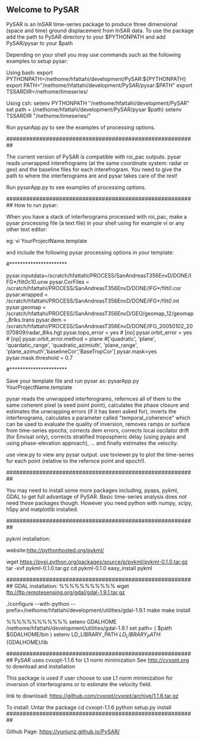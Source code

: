 ## Welcome to PySAR

PySAR is an InSAR time-series package to produce three dimensional (space and time) ground displacement from InSAR data. To use the package add the path to PySAR directory to your $PYTHONPATH and add PySAR/pysar to your $path

Depending on your shell you may use commands such as the following examples to setup pysar:

Using bash:
export PYTHONPATH=/nethome/hfattahi/development/PySAR:${PYTHONPATH}
export PATH="/nethome/hfattahi/development/PySAR/pysar:$PATH"
export TSSARDIR=/nethome/timeseries/

Using csh:
setenv PYTHONPATH "/nethome/hfattahi/development/PySAR" 
set path = (/nethome/hfattahi/development/PySAR/pysar $path)
setenv TSSARDIR "/nethome/timeseries/"

Run pysarApp.py to see the examples of processing options.

##########################################################

The current version of PySAR is compatible with roi_pac outputs. pysar reads
unwrapped interefrograms (at the same coordinate system: radar or geo) and 
the baseline files for each interefrogram. You need to give the path to where
the interferograms are and pysar takes care of the rest!

Run pysarApp.py to see examples of processing options. 

##########################################################
How to run pysar:

When you have a stack of interferograms processed with roi_pac, make a pysar processing file (a text file) in your shell using for example vi or any other text editor:

eg: vi YourProjectName.template

and include the following pysar processing options in your template:

#**********************

pysar.inputdata=/scratch/hfattahi/PROCESS/SanAndreasT356EnvD/DONE/IFG*/filt*0*c10.unw
pysar.CorFiles = /scratch/hfattahi/PROCESS/SanAndreasT356EnvD/DONE/IFG*/filt*0*.cor
pysar.wrapped = /scratch/hfattahi/PROCESS/SanAndreasT356EnvD/DONE/IFG*/filt*0*.int
pysar.geomap = /scratch/hfattahi/PROCESS/SanAndreasT356EnvD/GEO/geomap_12/geomap_8rlks.trans
pysar.dem = /scratch/hfattahi/PROCESS/SanAndreasT356EnvD/DONE/IFG_20050102_20070809/radar_8lks.hgt
pysar.topo_error = yes # [no]
pysar.orbit_error = yes # [np]
pysar.orbit_error.method = plane  #['quadratic', 'plane', 'quardatic_range', 'quadratic_azimiuth', 'plane_range', 'plane_azimuth','baselineCor','BaseTropCor']
pysar.mask=yes
pysar.mask.threshold = 0.7

#**********************

Save your template file and run pysar as:
pysarApp.py YourProjectName.template

pysar reads the unwrapped interferograms, refernces all of them to the same coherent pixel (a seed point point), calculates the phase closure and estimates the unwrapping errors (if it has been asked for), inverts the interferograms, calculates a parameter called "temporal_coherence" which can be used to evaluate the quality of inversion, removes ramps or surface from time-series epochs, corrects dem errors, corrects local oscilator drift (for Envisat only), corrects stratified tropospheric delay (using pyaps and using phase-elevation approach), ... and finally estimates the velocity.

use view.py to view any pysar output.
use tsviewer.py to plot the time-series for each point (relative to the refernce point and epoch!). 

##########################################################

You may need to install some more packages including, pyaps, pykml, GDAL to get full advantage of PySAR. Basic time-series analysis does not need these packages though. However you need python with numpy, scipy, h5py and matplotlib installed.

##########################################################

pykml installation:

website:http://pythonhosted.org/pykml/

wget https://pypi.python.org/packages/source/p/pykml/pykml-0.1.0.tar.gz
tar -xvf pykml-0.1.0.tar.gz
cd pykml-0.1.0
easy_install pykml

##########################################################
GDAL installation:
%%%%%%%%%%%
wget ftp://ftp.remotesensing.org/gdal/gdal-1.9.1.tar.gz

./configure --with-python --prefix=/nethome/hfattahi/development/utilities/gdal-1.9.1
make 
make install

%%%%%%%%%%%%
setenv GDALHOME /nethome/hfattahi/development/utilities/gdal-1.9.1
set path= ( $path $GDALHOME/bin )
setenv LD_LIBRARY_PATH ${LD_LIBRARY_PATH}:${GDALHOME}/lib

##########################################################
PySAR uses cvxopt-1.1.6 for L1 norm minimization
See http://cvxopt.org to download and installation

This package is used if user choose to use L1 norm minimization 
for inversion of interferograms or to estimate the velocity field.

link to download:
https://github.com/cvxopt/cvxopt/archive/1.1.6.tar.gz

To install:
Untar the package
cd cvxopt-1.1.6
python setup.py install
##########################################################


Github Page: https://yunjunz.github.io/PySAR/  
